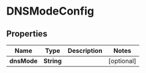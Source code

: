 

# DNSModeConfig


## Properties

Name | Type | Description | Notes
------------ | ------------- | ------------- | -------------
**dnsMode** | **String** |  |  [optional]



